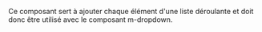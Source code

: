 Ce composant sert à ajouter chaque élément d'une liste déroulante et doit donc être utilisé avec le composant <modul-go name="m-dropdown">m-dropdown</modul-go>.